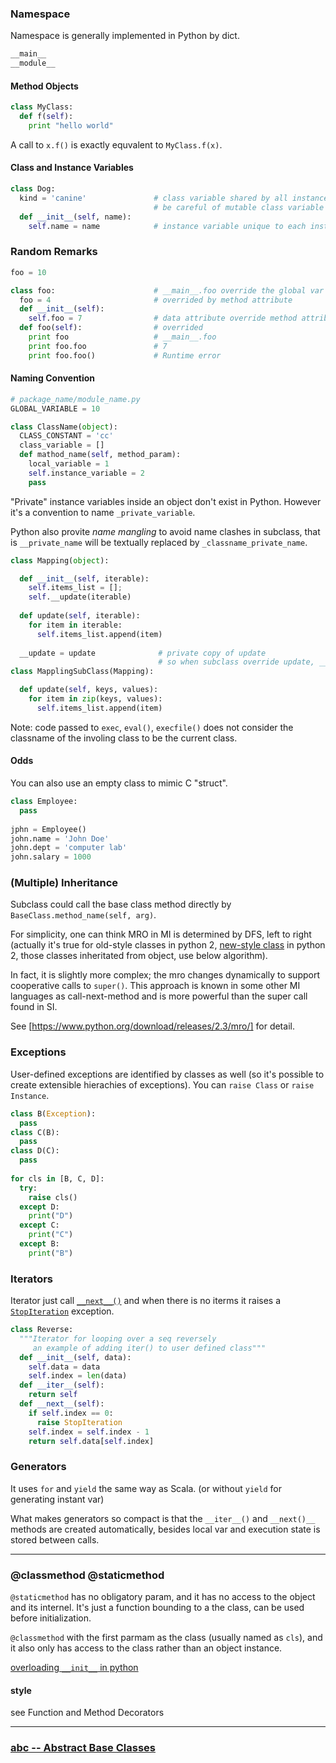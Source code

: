 ### Namespace
Namespace is generally implemented in Python by dict.
```python
__main__
__module__
```
#### Method Objects

```python
class MyClass:
  def f(self):
    print "hello world"
```
A call to `x.f()` is exactly equvalent to `MyClass.f(x)`.

#### Class and Instance Variables
```python
class Dog:
  kind = 'canine'               # class variable shared by all instances (static)
                                # be careful of mutable class variable
  def __init__(self, name):
    self.name = name            # instance variable unique to each instance
```
### Random Remarks
```python
foo = 10

class foo:                      # __main__.foo override the global var
  foo = 4                       # overrided by method attribute
  def __init__(self):
    self.foo = 7                # data attribute override method attribute
  def foo(self):                # overrided
    print foo                   # __main__.foo
    print foo.foo               # 7
    print foo.foo()             # Runtime error
```
#### Naming Convention
```python
# package_name/module_name.py
GLOBAL_VARIABLE = 10

class ClassName(object):
  CLASS_CONSTANT = 'cc'
  class_variable = []
  def mathod_name(self, method_param):
    local_variable = 1
    self.instance_variable = 2
    pass
```
"Private" instance variables inside an object don't exist in Python. However it's a convention to name `_private_variable`. 

Python also provite _name mangling_ to avoid name clashes in subclass, that is `__private_name` will be textually replaced by `_classname_private_name`.
```python
class Mapping(object):

  def __init__(self, iterable):
    self.items_list = [];
    self.__update(iterable)
    
  def update(self, iterable):
    for item in iterable:
      self.items_list.append(item)
      
  __update = update              # private copy of update
                                 # so when subclass override update, __init__ won't be broken
class MapplingSubClass(Mapping):

  def update(self, keys, values):
    for item in zip(keys, values):
      self.items_list.append(item)
```

Note: code passed to `exec`, `eval()`, `execfile()` does not consider the classname of the involing class to be the current class.

#### Odds
You can also use an empty class to mimic C "struct".
```python
class Employee:
  pass
  
jphn = Employee()
john.name = 'John Doe'
john.dept = 'computer lab'
john.salary = 1000
```

### (Multiple) Inheritance
Subclass could call the base class method directly by `BaseClass.method_name(self, arg)`.

For simplicity, one can think MRO in MI is determined by DFS, left to right (actually it's true for old-style classes in python 2, [new-style class](https://docs.python.org/2/glossary.html#term-new-style-class) in python 2, those classes inheritated from object, use below algorithm).

In fact, it is slightly more complex; the mro changes dynamically to support cooperative calls to `super()`. This approach is known in some other MI languages as call-next-method and is more powerful than the super call found in SI.

See [https://www.python.org/download/releases/2.3/mro/] for detail.

### Exceptions
User-defined exceptions are identified by classes as well (so it's possible to create extensible hierachies of exceptions). You can `raise Class` or `raise Instance`.
```python
class B(Exception):
  pass
class C(B):
  pass
class D(C):
  pass
  
for cls in [B, C, D]:
  try:
    raise cls()
  except D:
    print("D")
  except C:
    print("C")
  except B:
    print("B")
```
### Iterators
Iterator just call [`__next__()`](https://docs.python.org/3/library/stdtypes.html#iterator.__next__)  and when there is no iterms it raises a [`StopIteration`](https://docs.python.org/3/library/exceptions.html#StopIteration) exception.
```python
class Reverse:
  """Iterator for looping over a seq reversely 
     an example of adding iter() to user defined class"""
  def __init__(self, data):
    self.data = data
    self.index = len(data)
  def __iter__(self):
    return self
  def __next__(self):
    if self.index == 0:
      raise StopIteration
    self.index = self.index - 1
    return self.data[self.index]
```
### Generators
It uses `for` and `yield` the same way as Scala. (or without `yield` for generating instant var) 

What makes generators so compact is that the `__iter__()` and `__next()__` methods are created automatically, besides local var and execution state is stored between calls.
______
### @classmethod @staticmethod
`@staticmethod` has no obligatory param, and it has no access to the object and its internel. It's just a function bounding to a the class, can be used before initialization.

`@classmethod` with the first parmam as the class (usually named as `cls`), and it also only has access to the class rather than an object instance.

[overloading `__init__` in python](http://stackoverflow.com/questions/141545/overloading-init-in-python)
#### style
see Function and Method Decorators
______
### [abc -- Abstract Base Classes](https://docs.python.org/3/library/abc.html)
